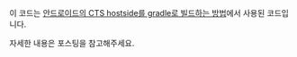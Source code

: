 이 코드는 [안드로이드의 CTS hostside를 gradle로 빌드하는 방법](https://codechacha.com/ko/cts-hostside-gradle/)에서 사용된 코드입니다.

자세한 내용은 포스팅을 참고해주세요.
